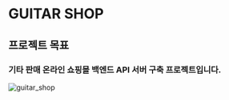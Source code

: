 # GUITAR SHOP

## 프로젝트 목표

### 기타 판매 온라인 쇼핑몰 백엔드 API 서버 구축 프로젝트입니다.

![guitar_shop](https://github.com/ssbin0916/GUITAR-SHOP/assets/151374753/322a4850-9fb1-47f1-8367-69dea5c8ddcf)
